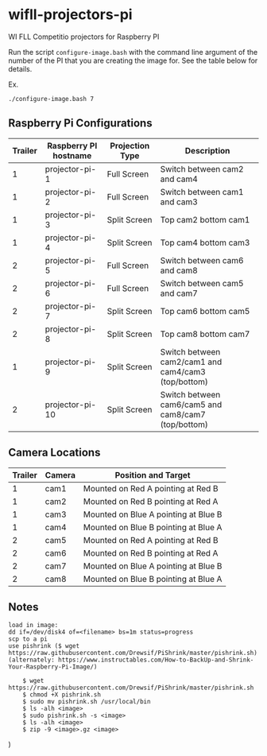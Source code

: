 # wifll-projectors-pi
WI FLL Competitio projectors for Raspberry PI

Run the script `configure-image.bash` with the command line argument of the number of the PI that you are creating the image for. See the table below for details. 

Ex.

```script
./configure-image.bash 7
```

## Raspberry Pi Configurations

| Trailer | Raspberry PI hostname | Projection Type | Description |
| ------- | --------------------- | --------------- | ----------- |
| 1 | projector-pi-1 | Full Screen | Switch between cam2 and cam4 |
| 1 | projector-pi-2 | Full Screen | Switch between cam1 and cam3 |
| 1 | projector-pi-3 | Split Screen | Top cam2 bottom cam1 |
| 1 | projector-pi-4 | Split Screen | Top cam4 bottom cam3 |
| 2 | projector-pi-5 | Full Screen | Switch between cam6 and cam8 |
| 2 | projector-pi-6 | Full Screen | Switch between cam5 and cam7 |
| 2 | projector-pi-7 | Split Screen | Top cam6 bottom cam5 |
| 2 | projector-pi-8 | Split Screen | Top cam8 bottom cam7 |
| 1 | projector-pi-9 | Split Screen | Switch between cam2/cam1 and cam4/cam3 (top/bottom) |
| 2 | projector-pi-10 | Split Screen | Switch between cam6/cam5 and cam8/cam7 (top/bottom) |

## Camera Locations

| Trailer | Camera | Position and Target |
| ------- | ------ | ------------------- |
| 1 | cam1 | Mounted on Red A pointing at Red B |
| 1 | cam2 | Mounted on Red B pointing at Red A |
| 1 | cam3 | Mounted on Blue A pointing at Blue B |
| 1 | cam4 | Mounted on Blue B pointing at Blue A |
| 2 | cam5 | Mounted on Red A pointing at Red B |
| 2 | cam6 | Mounted on Red B pointing at Red A |
| 2 | cam7 | Mounted on Blue A pointing at Blue B |
| 2 | cam8 | Mounted on Blue B pointing at Blue A |


## Notes

    load in image:
    dd if=/dev/disk4 of=<filename> bs=1m status=progress
    scp to a pi 
    use pishrink ($ wget https://raw.githubusercontent.com/Drewsif/PiShrink/master/pishrink.sh)
    (alternately: https://www.instructables.com/How-to-BackUp-and-Shrink-Your-Raspberry-Pi-Image/)

```script
    $ wget https://raw.githubusercontent.com/Drewsif/PiShrink/master/pishrink.sh
    $ chmod +X pishrink.sh
    $ sudo mv pishrink.sh /usr/local/bin
    $ ls -alh <image>
    $ sudo pishrink.sh -s <image>
    $ ls -alh <image>
    $ zip -9 <image>.gz <image>
```

)